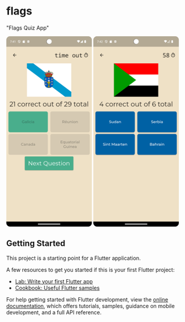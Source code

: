 # flags

"Flags Quiz App"

<img width="45%" src="https://github.com/edbond/flags/blob/master/Screenshot_20230826_224151.png" />

<img width="45%" src="https://github.com/edbond/flags/blob/master/Screenshot_20230826_224232.png" />

## Getting Started

This project is a starting point for a Flutter application.

A few resources to get you started if this is your first Flutter project:

- [Lab: Write your first Flutter app](https://docs.flutter.dev/get-started/codelab)
- [Cookbook: Useful Flutter samples](https://docs.flutter.dev/cookbook)

For help getting started with Flutter development, view the
[online documentation](https://docs.flutter.dev/), which offers tutorials,
samples, guidance on mobile development, and a full API reference.
